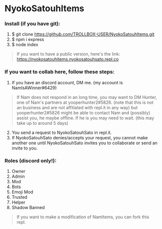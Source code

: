 # NyokoSatouhItems
### Install (if you have git):
1. $ git clone https://github.com/TROLLBOX-USER/NyokoSatouhItems.git
2. $ npm i express
3. $ node index
> If you want to have a public version, here's the link: https://nyokosatouhitems.nyokosatouhsato.repl.co

### If you want to collab here, follow these steps:
1. If you have an discord account, DM me. (my account is NamIsAWinner#6429)
> If Nam does not respond in an long time, you may want to DM Hunter, one of Nam's partners at yooperhunter2#5826. (note that this is not an business and are not affiliated with repl.it in any way)
but yooperhunter2#5826 might be able to contact Nam and (possibly) assist you, he maybe offline. If he is you may need to wait. (this may take up to around 5 days)

2. You send a request to NyokoSatouhSato in repl.it. 
3. If NyokoSatouhSato denies/accepts your request, you cannot make another one until NyokoSatouhSato invites you to collaborate or send an invite to you.

### Roles (discord only!):
1. Owner
2. Admin
3. Mod
4. Bots
5. Emoji Mod
6. Trusted
7. Helper
8. Shadow Banned 

> If you want to make a modification of NamItems, you can fork this repl.   